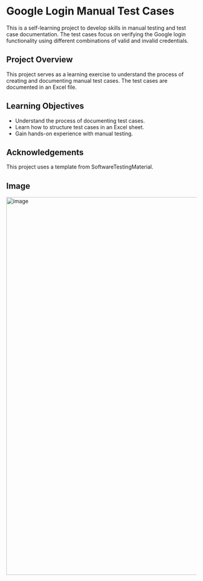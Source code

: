 # Google Login Manual Test Cases 
This is a self-learning project to develop skills in manual testing and test case documentation. The test cases focus on verifying the Google login functionality using different combinations of valid and invalid credentials.

## Project Overview 
This project serves as a learning exercise to understand the process of creating and documenting manual test cases. The test cases are documented in an Excel file.

## Learning Objectives 
- Understand the process of documenting test cases.
- Learn how to structure test cases in an Excel sheet.
- Gain hands-on experience with manual testing.

## Acknowledgements 
This project uses a template from SoftwareTestingMaterial.

## Image
<img width="1001" alt="image" src="https://github.com/user-attachments/assets/f504e4bd-0d00-44d2-bc0b-71c7daa6f97e" />
